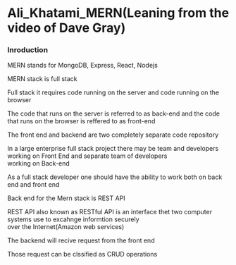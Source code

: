 # Ali_Khatami_MERN(Leaning from the video of Dave Gray)

### Inroduction

MERN stands for MongoDB, Express, React, Nodejs <br>

MERN stack is full stack <br>

Full stack it requires code running on the server and code running on the browser <br>

The code that runs on the server is referred to as back-end and the code that runs on the browser is reffered to as front-end <br>

The front end and backend are two completely separate  code repository <br>

In a large enterprise full stack project there may be team and developers working on Front End and separate team of developers <br>
working on Back-end <br>

As a full stack developer one should have the ability to work both on back end and front end <br>

Back end for the Mern stack is REST API <br>

REST API also known as RESTful API is an interface thet two computer systems use to excahnge informtion securely <br>
over the Internet(Amazon web services) <br>

The backend will recive request from the front end <br>


Those request can be clssified as CRUD operations <br>
















